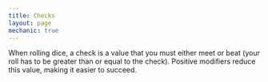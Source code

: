 ```yaml
---
title: Checks
layout: page
mechanic: true
---
```


When rolling dice, a check is a value that you must either meet or beat (your roll has to be greater than or equal to the check).
Positive modifiers reduce this value, making it easier to succeed.
